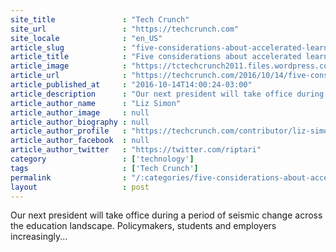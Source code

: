```yaml
---
site_title               : "Tech Crunch"
site_url                 : "https://techcrunch.com"
site_locale              : "en_US"
article_slug             : "five-considerations-about-accelerated-learning-for-the-next-administration"
article_title            : "Five considerations about accelerated learning for the next administration"
article_image            : "https://tctechcrunch2011.files.wordpress.com/2016/10/gettyimages-599514697.jpg?w=764&h=400&crop=1"
article_url              : "https://techcrunch.com/2016/10/14/five-considerations-about-accelerated-learning-for-the-next-administration/"
article_published_at     : "2016-10-14T14:00:24-03:00"
article_description      : "Our next president will take office during a period of seismic change across the education landscape. Policymakers, students and employers increasingly..."
article_author_name      : "Liz Simon"
article_author_image     : null
article_author_biography : null
article_author_profile   : "https://techcrunch.com/contributor/liz-simon/"
article_author_facebook  : null
article_author_twitter   : "https://twitter.com/riptari"
category                 : ['technology']
tags                     : ['Tech Crunch']
permalink                : "/:categories/five-considerations-about-accelerated-learning-for-the-next-administration/"
layout                   : post
---
```


Our next president will take office during a period of seismic change across the education landscape. Policymakers, students and employers increasingly...
